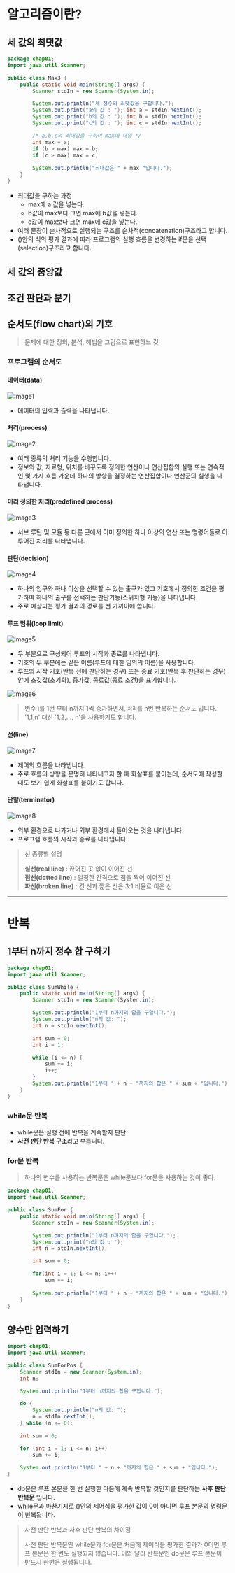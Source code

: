 # 알고리즘이란?

## 세 값의 최댓값

```java
package chap01;
import java.util.Scanner;

public class Max3 {
    public static void main(String[] args) {
        Scanner stdIn = new Scanner(System.in);

        System.out.println("세 정수의 최댓값을 구합니다.");
        System.out.print("a의 값 : "); int a = stdIn.nextInt();
        System.out.print("b의 값 : "); int b = stdIn.nextInt();
        System.out.print("c의 값 : "); int c = stdIn.nextInt();

        /* a,b,c의 최대값을 구하여 max에 대입 */
        int max = a;
        if (b > max) max = b;
        if (c > max) max = c;
    
        System.out.println("최대값은 " + max "입니다.");
    }
}
```

- 최대값을 구하는 과정
    - max에 a 값을 넣는다. 
    - b값이 max보다 크면 max에 b값을 넣는다. 
    - c값이 max보다 크면 max에 c값을 넣는다.
- 여러 문장이 순차적으로 실행되는 구조를 순차적(concatenation)구조라고 합니다.
- ()안의 식의 평가 결과에 따라 프로그램의 실행 흐름을 변경하는 if문을 선택(selection)구조라고 합니다.


## 세 값의 중앙값 


##  조건 판단과 분기


## 순서도(flow chart)의 기호

> 문제에 대한 정의, 분석, 해법을 그림으로 표현하느 것

### 프로그램의 순서도


#### 데이터(data)

![image1](https://raw.githubusercontent.com/yonggyo1125/lecture_algorithm/master/01%20%EA%B8%B0%EB%B3%B8%EC%95%8C%EA%B3%A0%EB%A6%AC%EC%A6%98/images/1.png)

- 데이터의 입력과 출력을 나타냅니다. 



#### 처리(process)

![image2](https://raw.githubusercontent.com/yonggyo1125/lecture_algorithm/master/01%20%EA%B8%B0%EB%B3%B8%EC%95%8C%EA%B3%A0%EB%A6%AC%EC%A6%98/images/2.png)

- 여러 종류의 처리 기능을 수행합니다. 
- 정보의 값, 자료형, 위치를 바꾸도록 정의한 연산이나 연산집합의 실행 또는 연속적인 몇 가지 흐름 가운데 하나의 방향을 결정하는 연산집합이나 연산군의 실행을 나타냅니다.


#### 미리 정의한 처리(predefined process)

![image3](https://raw.githubusercontent.com/yonggyo1125/lecture_algorithm/master/01%20%EA%B8%B0%EB%B3%B8%EC%95%8C%EA%B3%A0%EB%A6%AC%EC%A6%98/images/3.png)

- 서브 루틴 및 모듈 등 다른 곳에서 이미 정의한 하나 이상의 연산 또는 명령어들로 이루어진 처리를 나타냅니다.


#### 판단(decision)

![image4](https://raw.githubusercontent.com/yonggyo1125/lecture_algorithm/master/01%20%EA%B8%B0%EB%B3%B8%EC%95%8C%EA%B3%A0%EB%A6%AC%EC%A6%98/images/4.png)

- 하나의 입구와 하나 이상을 선택할 수 있는 출구가 있고 기호에서 정의한 조건을 평가하여 하나의 출구를 선택하는 판단기능(스위치형 기능)을 나타냅니다.
- 주로 예상되는 평가 결과의 경로를 선 가까이에 씁니다.

#### 루프 범위(loop limit)

![image5](https://raw.githubusercontent.com/yonggyo1125/lecture_algorithm/master/01%20%EA%B8%B0%EB%B3%B8%EC%95%8C%EA%B3%A0%EB%A6%AC%EC%A6%98/images/5.png)

- 두 부분으로 구성되어 루프의 시작과 종료를 나타냅니다.
- 기호의 두 부분에는 같은 이름(루프에 대한 임의의 이름)을 사용합니다. 
- 루프의 시작 기호(반복 전에 판단하는 경우) 또는 종료 기호(반복 후 판단하는 경우)안에 초깃값(초기화), 증가값, 종료값(종료 조건)을 표기합니다.

![image6](https://raw.githubusercontent.com/yonggyo1125/lecture_algorithm/master/01%20%EA%B8%B0%EB%B3%B8%EC%95%8C%EA%B3%A0%EB%A6%AC%EC%A6%98/images/6.png)

> 변수 i를 1번 부터 n까지 1씩 증가하면서, <code>처리</code>를 n번 반복하는 순서도 입니다. '1,1,n' 대신 '1,2,..., n'을 사용하기도 합니다.

#### 선(line)

![image7](https://raw.githubusercontent.com/yonggyo1125/lecture_algorithm/master/01%20%EA%B8%B0%EB%B3%B8%EC%95%8C%EA%B3%A0%EB%A6%AC%EC%A6%98/images/7.png)

- 제어의 흐름을 나타냅니다. 
- 주로 흐름의 방향을 분명히 나타내고자 할 때 화살표를 붙이는데, 순서도에 작성할 때도 보기 쉽게 화살표를 붙이기도 합니다.

#### 단말(terminator)

![image8](https://raw.githubusercontent.com/yonggyo1125/lecture_algorithm/master/01%20%EA%B8%B0%EB%B3%B8%EC%95%8C%EA%B3%A0%EB%A6%AC%EC%A6%98/images/8.png)

- 외부 환경으로 나가거나 외부 환경에서 들어오는 것을 나타냅니다. 
- 프로그램 흐름의 시작과 종료를 나타냅니다.

> 선 종류별 설명
> 
> **실선(real line)** : 끊어진 곳 없이 이어진 선<br>
> **점선(dotted line)** : 일정한 간격으로 점을 찍어 이어진 선<br>
> **파선(broken line)** : 긴 선과 짧은 선은 3:1 비율로 이은 선


---
# 반복

## 1부터 n까지 정수 합 구하기 

```java
package chap01;
import java.util.Scanner;

public class SumWhile {
    public static void main(String[] args) {
        Scanner stdIn = new Scanner(Systen.in);

        System.out.println("1부터 n까지의 합을 구합니다.");
        System.out.println("n의 값: ");
        int n = stdIn.nextInt();

        int sum = 0;
        int i = 1;

        while (i <= n) {
            sum += i;
            i++;
        }
        System.out.println("1부터 " + n + "까지의 합은 " + sum + "입니다.");
    }
}
```

### while문 반복 

- while문은 실행 전에 반복을 계속할지 판단
- **사전 판단 반복 구조**라고 부릅니다.


### for문 반복

> 하나의 변수를 사용하는 반복문은 while문보다 for문을 사용하는 것이 좋다.

```java
package chap01;
import java.util.Scanner;

public class SumFor {
    public static void main(String[] args) {
        Scanner stdIn = new Scanner(System.in);

        System.out.println("1부터 n까지의 합을 구합니다.");
        System.out.print("n의 값 : ");
        int n = stdIn.nextInt();

        int sum = 0;

        for(int i = 1; i <= n; i++)
            sum += i;
        
        System.out.println("1부터 " + n + "까지의 합은 " + sum + "입니다.");
    }
}
```

## 양수만 입력하기 

```java
import chap01;
import java.util.Scanner;

public class SumForPos {
    Scanner stdIn = new Scanner(System.in);
    int n;

    System.out.println("1부터 n까지의 합을 구합니다.");

    do {
        System.out.println("n의 값: ");
        n = stdIn.nextInt();
    } while (n <= 0);

    int sum = 0;

    for (int i = 1; i <= n; i++) 
        sum += i;
    
    System.out.println("1부터 " + n + "까지의 합은 " + sum + "입니다.");
}
```

- do문은 루프 본문을 한 번 실행한 다음에 계속 반복할 것인지를 판단하는 **사후 판단 반복문** 입니다. 
- while문과 마찬기지로 ()안의 제어식을 평가한 값이 0이 아니면 루프 본문의 명령문이 반복됩니다.


> 사전 판단 반복과 사후 판단 반복의 차이점
>
> 사전 판단 반복문인 while문과 for문은 처음에 제어식을 평가한 결과가 0이면 루프 본문은 한 번도 실행되지 않습니다. 이와 달리 반복문인 do문은 루프 본문이 반드시 한번은 실행됩니다. 


